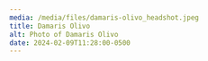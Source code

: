 ```yaml
---
media: /media/files/damaris-olivo_headshot.jpeg
title: Damaris Olivo
alt: Photo of Damaris Olivo
date: 2024-02-09T11:28:00-0500
---
```

